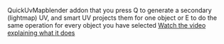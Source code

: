 QuickUvMapblender addon that you press Q to generate a secondary (lightmap) UV, and smart UV projects them for one object or E to do the same operation for every object you have selected
[Watch the video explaining what it does](https://youtu.be/watch?v=nDbOAA5en3Y)

